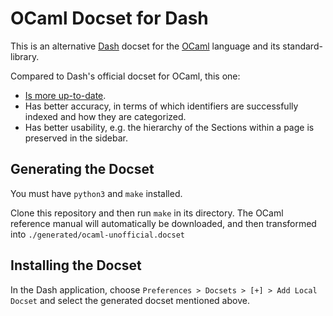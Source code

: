 # OCaml Docset for Dash

This is an alternative [Dash](https://kapeli.com/dash) docset for the [OCaml](https://ocaml.org) language and its standard-library.

<!-- @todo Use the stock docset again to remind myself of what it does and doesn't have -->
Compared to Dash's official docset for OCaml, this one:

* [Is more up-to-date](https://github.com/frou/ocaml-docset/blob/master/Makefile#L1).
* Has better accuracy, in terms of which identifiers are successfully indexed and how they are categorized.
* Has better usability, e.g. the hierarchy of the Sections within a page is preserved in the sidebar.


<!-- @todo Add screenshots to the README -->

<!-- @todo Check how the installation instructions in the README go when the stock OCaml docset is installed and enabled -->

## Generating the Docset

You must have `python3` and `make` installed.

Clone this repository and then run `make` in its directory. The OCaml reference manual will automatically be downloaded, and then transformed into `./generated/ocaml-unofficial.docset`

## Installing the Docset

In the Dash application, choose `Preferences > Docsets > [+] > Add Local Docset` and select the generated docset mentioned above.

<!--
---

🎉 [See also the sibling docset for Standard ML (SML)](https://github.com/frou/sml-docset)
-->
